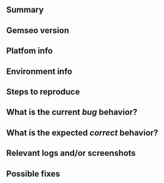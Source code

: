 <!---
Please read this!

Before opening a new issue, make sure to search in the issues and verify the issue you're about to submit isn't a duplicate.
--->

## Summary

<!-- Summarize the bug encountered concisely. -->

## Gemseo version

<!-- Which version of gemseo was used. -->

## Platfom info

<!-- Which OS type and version were used. -->

## Environment info

<!-- If using an anaconda environment, provide the output of: conda info and conda list. -->
<!-- Otherwise, provide the python version and the output of: pip list. -->

## Steps to reproduce

<!-- Describe how one can reproduce the issue - this is very important. Please use an ordered list. -->

## What is the current *bug* behavior?

<!-- Describe what actually happens. -->

## What is the expected *correct* behavior?

<!-- Describe what you should see instead. -->

## Relevant logs and/or screenshots

<!-- Paste any relevant logs - please use code blocks (```) to format console output, logs, and code
 as it's tough to read otherwise. -->

## Possible fixes

<!-- If you can, link to the line of code that might be responsible for the problem. -->

